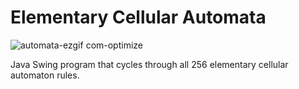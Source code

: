 # Elementary Cellular Automata

![automata-ezgif com-optimize](https://github.com/aiden10/Elementary-Cellular-Automata/assets/51337166/8ac1be70-296e-4d01-9b60-daa1f36c3b73)

Java Swing program that cycles through all 256 elementary cellular automaton rules.   
